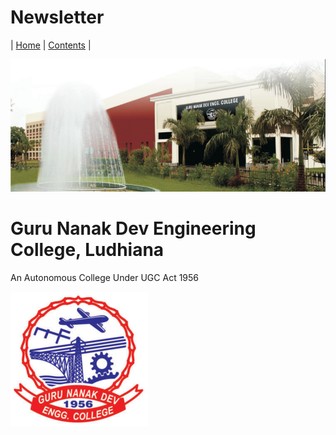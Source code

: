 # Newsletter

| [Home](Content/TitlePage.md) | [Contents](Content/CoverPage/Contents.md) |


![GNDEC](Content/CoverPage/Images/GNDEC.png)


# Guru Nanak Dev Engineering College, Ludhiana
An Autonomous College Under UGC Act 1956

![logo](Content/CoverPage/Images/logo.png)
